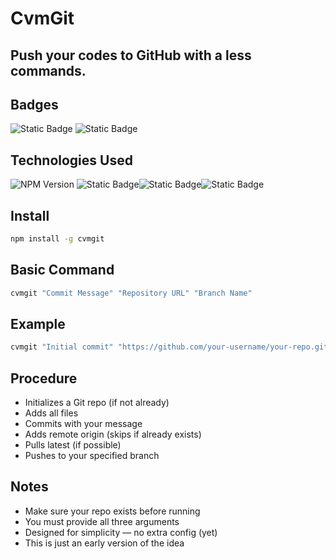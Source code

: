 # CvmGit

## Push your codes to GitHub with a less commands.


## Badges

![Static Badge](https://img.shields.io/badge/license-GPL3-blue?style=for-the-badge&link=https%3A%2F%2Fgithub.com%2FSwastikTheCaveman%2FCvmGit-CLI%3Ftab%3DGPL-3.0-1-ov-file)
![Static Badge](https://img.shields.io/badge/SwastikTheCaveman-blue?style=for-the-badge&link=https%3A%2F%2Fgithub.com%2FSwastikTheCaveman)


## Technologies Used

![NPM Version](https://img.shields.io/npm/v/cvmgit?style=for-the-badge&color=red&link=https%3A%2F%2Fwww.npmjs.com%2Fpackage%2Fcvmgit)
![Static Badge](https://img.shields.io/badge/javascript-yellow?style=for-the-badge&logo=javascript&color=light%20yellow)![Static Badge](https://img.shields.io/badge/nodejs-yellow?style=for-the-badge&logo=node.js&color=black)![Static Badge](https://img.shields.io/badge/git-yellow?style=for-the-badge&logo=git&color=brown)




## Install

```bash
npm install -g cvmgit
```

## Basic Command

```bash
cvmgit "Commit Message" "Repository URL" "Branch Name"
```

## Example

```bash
cvmgit "Initial commit" "https://github.com/your-username/your-repo.git" "main"
```

## Procedure

- Initializes a Git repo (if not already)
- Adds all files
- Commits with your message
- Adds remote origin (skips if already exists)
- Pulls latest (if possible)
- Pushes to your specified branch

## Notes

- Make sure your repo exists before running
- You must provide all three arguments
- Designed for simplicity — no extra config (yet)
- This is just an early version of the idea

